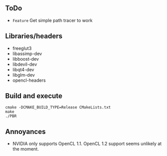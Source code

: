 ## ToDo

* `Feature` Get simple path tracer to work


## Libraries/headers

* freeglut3
* libassimp-dev
* libboost-dev
* libdevil-dev
* libqt4-dev
* libglm-dev
* opencl-headers


## Build and execute

    cmake -DCMAKE_BUILD_TYPE=Release CMakeLists.txt
    make
    ./PBR


## Annoyances

* NVIDIA only supports OpenCL 1.1. OpenCL 1.2 support seems unlikely at the moment.
